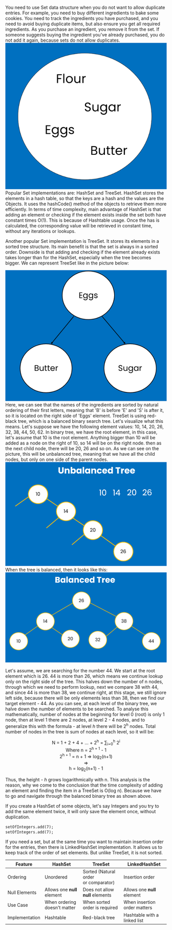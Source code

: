 You need to use Set data structure when you do not
want to allow duplicate entries. For example, you need
to buy different ingredients to bake some cookies.
You need to track the ingredients you have purchased, and
you need to avoid buying duplicate items, but also ensure you
get all required ingredients. As you purchase an ingredient, 
you remove it from the set. If someone suggests buying the
ingredient you've already purchased, you do not
add it again, because sets do not allow duplicates.
![img.png](set-example.png)
<br/>
Popular Set implementations are: HashSet and TreeSet.
HashSet stores the elements in a hash table, so that
the keys are a hash and the values are the Objects. It
uses the hashCode() method of the objects to retrieve them
more efficiently.
In terms of time complexity, main advantage of HashSet is
that adding an element or checking if the element exists
inside the set both have constant times O(1). This is
because of Hashtable usage. Once the has is calculated,
the corresponding value will be retrieved in constant time,
without any iterations or lookups.

Another popular Set implementation is TreeSet. It stores 
its elements in a sorted tree structure. Its main benefit
is that the set is always in a sorted order. Downside
is that adding and checking if the element already exists
takes longer than for the HashSet, especially when the tree
becomes bigger. We can represent TreeSet like in the picture
below:

![img.png](img.png)
Here, we can see that the names of the ingredients are sorted
by natural ordering of their first letters, meaning that
'B' is before 'E' and 'S' is after it, so it is located
on the right side of 'Eggs' element.
TreeSet is using red-black tree, which is a balanced
binary search tree. Let's visualize what this means. 
Let's suppose we have the following element values:
10, 14, 20, 26, 32, 38, 44, 50, 62. In binary tree,
we have the root element, in this case, let's assume that
10 is the root element. Anything bigger than 10 will be
added as a node on the right of 10, so 14 will be on the right node.
then as the next child node, there will be 20, 26 and so on.
As we can see on the picture, this will be unbalanced tree,
meaning that we have all the child nodes, but only on one 
side of the parent nodes.
![img_1.png](img_1.png)
When the tree is balanced, then it looks like this:
![img_2.png](img_2.png)

Let's assume, we are searching for the number 44. We start at the
root element which is 26. 44 is more than 26, which means
we continue lookup only on the right side of the tree. This
halves down the number of n nodes, through which we need to
perform lookup, next we compare 38 with 44, and since 44 is more 
than 38, we continue right, at this stage, we still ignore
left side, because there will be only elements less than 38,
then we find our target element - 44. As you can see,
at each level of the binary tree, we halve down the number
of elements to be searched. To analyse this mathematically,
number of nodes at the beginning for level 0 (root) is only
1 node, then at level 1 there are 2 nodes, at level 2 - 4 nodes,
and to generalize this with the formula - at level
_h_ there will be 2<sup>h</sup> nodes.
Total number of nodes in the tree is sum of nodes at
each level, so it will be:
<div style="text-align: center;">N = 1 + 2 + 4 + ... + 2<sup>h</sup> = &#8721;<sub>i=0</sub><sup>h</sup> 2<sup>i</sup>
<br/> 
    <div style="text-align: center;">Where n = 2<sup>h + 1</sup> - 1 
<br/>
2<sup>h + 1</sup> = n + 1 => log<sub>2</sub>(n+1) <br/>
=> <br/>
h = log<sub>2</sub>(n+1) - 1
</div>
</div>

Thus, the height - _h_ grows logarithmically with n. 
This analysis is the reason, why
we come to the conclusion that the time complexity of adding an element and finding the item
in a TreeSet is O(log n). Because we have to go and navigate through
the balanced binary tree as shown above.

If you create a HashSet of some objects, let's say
Integers and you try to add the same element twice, it
will only save the element once, without duplication.
<br/>
```
setOfIntegers.add(7);
setOfIntegers.add(7);
```

If you need a set, but at the same time you want 
to maintain insertion order for the entries, then
there is LinkedHashSet implementation. It allows us
to keep track of the order of set elements. But
unlike TreeSet, it is not sorted.

| Feature        | HashSet                      | TreeSet                                   | LinkedHashSet                |
|----------------|------------------------------|-------------------------------------------|------------------------------|
| Ordering       | Unordered                    | Sorted (Natural order <br/>or comparator) | Insertion order              |
| Null Elements  | Allows one **null** element  | Does not allow **null** elements          | Allows one **null** element  |
| Use Case       | When ordering doesn't matter | When sorted order is required             | When insertion order matters | 
| Implementation | Hashtable                    | Red-black tree                            | Hashtable with a linked list |

